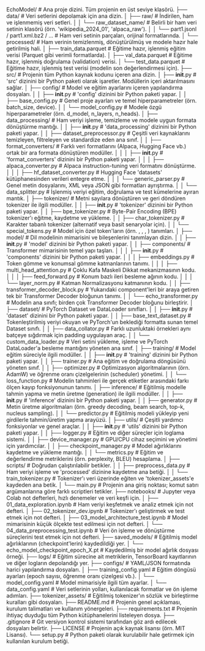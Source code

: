EchoModel/                                 # Ana proje dizini. Tüm projenin en üst seviye klasörü.
├── data/                                  # Veri setlerini depolamak için ana dizin.
│   ├── raw/                               # İndirilen, ham ve işlenmemiş veri setleri.
│   │   └── raw_dataset_name/              # Belirli bir ham veri setinin klasörü (örn. 'wikipedia_2024_01', 'alpaca_raw').
│   │       └── part1.jsonl / part1.xml.bz2 / ... # Ham veri setinin parçaları, orijinal formatlarında.
│   └── processed/                         # Ham verinin temizlenmiş, dönüştürülmüş ve modele hazır hale getirilmiş hali.
│       ├── train_data.parquet             # Eğitime hazır, işlenmiş eğitim verisi (Parquet gibi verimli formatlarda).
│       ├── val_data.parquet               # Eğitime hazır, işlenmiş doğrulama (validation) verisi.
│       └── test_data.parquet              # Eğitime hazır, işlenmiş test verisi (modelin son değerlendirmesi için).
├── src/                                   # Projenin tüm Python kaynak kodunu içeren ana dizin.
│   ├── __init__.py                        # 'src' dizinini bir Python paketi olarak işaretler. Modüllerin içeri aktarılmasını sağlar.
│   ├── config/                            # Model ve eğitim ayarlarını içeren yapılandırma dosyaları.
│   │   ├── __init__.py                    # 'config' dizinini bir Python paketi yapar.
│   │   ├── base_config.py                 # Genel proje ayarları ve temel hiperparametreler (örn. batch_size, device).
│   │   └── model_config.py                # Modele özgü hiperparametreler (örn. d_model, n_layers, n_heads).
│   ├── data_processing/                   # Ham veriyi işleme, temizleme ve modele uygun formata dönüştürme mantığı.
│   │   ├── __init__.py                    # 'data_processing' dizinini bir Python paketi yapar.
│   │   ├── dataset_preprocessor.py        # Çeşitli veri kaynaklarını temizleyen, filtreleyen ve standardize eden ana sınıf.
│   │   ├── format_converters/             # Farklı veri formatlarını (Alpaca, Hugging Face vb.) ortak bir ara formata dönüştüren modüller.
│   │   │   ├── __init__.py                # 'format_converters' dizinini bir Python paketi yapar.
│   │   │   ├── alpaca_converter.py        # Alpaca instruction-tuning veri formatını dönüştürme.
│   │   │   ├── hf_dataset_converter.py    # Hugging Face 'datasets' kütüphanesinden verileri entegre etme.
│   │   │   └── generic_parser.py          # Genel metin dosyalarını, XML veya JSON gibi formatları ayrıştırma.
│   │   └── data_splitter.py               # İşlenmiş veriyi eğitim, doğrulama ve test kümelerine ayıran mantık.
│   ├── tokenizer/                         # Metni sayılara dönüştüren ve geri döndüren tokenizer ile ilgili modüller.
│   │   ├── __init__.py                    # 'tokenizer' dizinini bir Python paketi yapar.
│   │   ├── bpe_tokenizer.py               # Byte-Pair Encoding (BPE) tokenizer'ı eğitme, kaydetme ve yükleme.
│   │   ├── char_tokenizer.py              # Karakter tabanlı tokenizer (alternatif veya basit senaryolar için).
│   │   └── special_tokens.py              # Model için özel token'ların (örn. <PAD>, <BOS>, <EOS>, <UNK>) tanımları.
│   ├── model/                             # Dil modelinin mimarisini ve bileşenlerini tanımlayan dizin.
│   │   ├── __init__.py                    # 'model' dizinini bir Python paketi yapar.
│   │   ├── components/                    # Transformer mimarisinin temel yapı taşları.
│   │   │   ├── __init__.py                # 'components' dizinini bir Python paketi yapar.
│   │   │   ├── embeddings.py              # Token gömme ve konumsal gömme katmanlarının tanımı.
│   │   │   ├── multi_head_attention.py    # Çoklu Kafa Maskeli Dikkat mekanizmasının kodu.
│   │   │   ├── feed_forward.py            # Konum bazlı ileri besleme ağının kodu.
│   │   │   └── layer_norm.py              # Katman Normalizasyonu katmanının kodu.
│   │   ├── transformer_decoder_block.py   # Yukarıdaki component'leri bir araya getiren tek bir Transformer Decoder bloğunun tanımı.
│   │   └── echo_transformer.py            # Modelin ana sınıfı; birden çok Transformer Decoder bloğunu birleştirir.
│   ├── dataset/                           # PyTorch Dataset ve DataLoader sınıfları.
│   │   ├── __init__.py                    # 'dataset' dizinini bir Python paketi yapar.
│   │   ├── base_text_dataset.py           # Tokenleştirilmiş veriyi okuyan ve PyTorch'un beklediği formatta sunan temel Dataset sınıfı.
│   │   ├── data_collator.py               # Farklı uzunluktaki örnekleri aynı batçeye sığdırmak için padding uygulayan araç.
│   │   └── custom_data_loader.py          # Veri setini yükleme, işleme ve PyTorch DataLoader'a besleme mantığını yöneten ana sınıf.
│   ├── training/                          # Model eğitim süreciyle ilgili modüller.
│   │   ├── __init__.py                    # 'training' dizinini bir Python paketi yapar.
│   │   ├── trainer.py                     # Ana eğitim ve doğrulama döngüsünü yöneten sınıf.
│   │   ├── optimizer.py                   # Optimizasyon algoritmalarının (örn. AdamW) ve öğrenme oranı çizelgelerinin (scheduler) yönetimi.
│   │   └── loss_function.py               # Modelin tahminleri ile gerçek etiketler arasındaki farkı ölçen kayıp fonksiyonunun tanımı.
│   ├── inference/                         # Eğitilmiş modelle tahmin yapma ve metin üretme (generation) ile ilgili modüller.
│   │   ├── __init__.py                    # 'inference' dizinini bir Python paketi yapar.
│   │   ├── generator.py                   # Metin üretme algoritmaları (örn. greedy decoding, beam search, top-k, nucleus sampling).
│   │   └── predictor.py                   # Eğitilmiş modeli yükleyip yeni girdilerle tahmin/üretim yapma arayüzü.
│   ├── utils/                             # Çeşitli yardımcı fonksiyonlar ve genel araçlar.
│   │   ├── __init__.py                    # 'utils' dizinini bir Python paketi yapar.
│   │   ├── logger.py                      # Eğitim ve diğer süreçler için loglama sistemi.
│   │   ├── device_manager.py              # GPU/CPU cihaz seçimini ve yönetimi için yardımcılar.
│   │   ├── checkpoint_manager.py          # Model ağırlıklarını kaydetme ve yükleme mantığı.
│   │   └── metrics.py                     # Eğitim ve değerlendirme metriklerini (örn. perplexity, BLEU) hesaplama.
│   ├── scripts/                           # Doğrudan çalıştırılabilir betikler.
│   │   ├── preprocess_data.py             # Ham veriyi işleme ve 'processed' dizinine kaydetme ana betiği.
│   │   └── train_tokenizer.py             # Tokenizer'ı veri üzerinde eğiten ve 'tokenizer_assets'e kaydeden ana betik.
│   └── main.py                            # Projenin ana giriş noktası; komut satırı argümanlarına göre farklı scriptleri tetikler.
├── notebooks/                             # Jupyter veya Colab not defterleri, hızlı denemeler ve veri keşfi için.
│   ├── 01_data_exploration.ipynb          # Ham veriyi keşfetmek ve analiz etmek için not defteri.
│   ├── 02_tokenizer_dev.ipynb             # Tokenizer'ı geliştirmek ve test etmek için not defteri.
│   ├── 03_model_architecture_test.ipynb   # Model mimarisinin küçük ölçekte test edilmesi için not defteri.
│   └── 04_data_preprocessing_test.ipynb   # Veri ön işleme ve dönüştürme süreçlerini test etmek için not defteri.
├── saved_models/                          # Eğitilmiş model ağırlıklarının (checkpoint'lerin) kaydedildiği yer.
│   └── echo_model_checkpoint_epoch_X.pt   # Kaydedilmiş bir model ağırlık dosyası örneği.
├── logs/                                  # Eğitim sürecine ait metriklerin, TensorBoard kayıtlarının ve diğer logların depolandığı yer.
├── configs/                               # YAML/JSON formatında harici yapılandırma dosyaları.
│   ├── training_config.yaml               # Eğitim döngüsü ayarları (epoch sayısı, öğrenme oranı çizelgesi vb.).
│   └── model_config.yaml                  # Model mimarisiyle ilgili tüm ayarlar.
│   └── data_config.yaml                   # Veri setlerinin yolları, kullanılacak formatlar ve ön işleme adımları.
├── tokenizer_assets/                      # Eğitilmiş tokenizer'ın sözlük ve birleştirme kuralları gibi dosyaları.
├── README.md                              # Projenin genel açıklaması, kurulum talimatları ve kullanım yönergeleri.
├── requirements.txt                       # Projenin ihtiyaç duyduğu tüm Python kütüphanelerini listeleyen dosya.
├── .gitignore                             # Git versiyon kontrol sistemi tarafından göz ardı edilecek dosyaları belirtir.
├── LICENSE                                # Projenin açık kaynak lisansı (örn. MIT Lisansı).
└── setup.py                               # Python paketi olarak kurulabilir hale getirmek için kullanılan kurulum betiği.